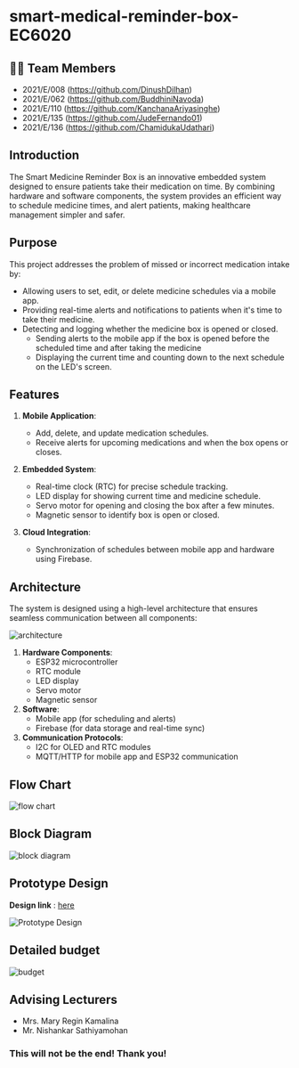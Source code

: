# smart-medical-reminder-box-EC6020
## 👩‍💻 Team Members

- 2021/E/008 (https://github.com/DinushDilhan)
- 2021/E/062 (https://github.com/BuddhiniNavoda)
- 2021/E/110 (https://github.com/KanchanaAriyasinghe)
- 2021/E/135 (https://github.com/JudeFernando01)
- 2021/E/136 (https://github.com/ChamidukaUdathari)

##  Introduction
The Smart Medicine Reminder Box is an innovative embedded system designed to ensure patients take their medication on time. By combining hardware and software components, the system provides an efficient way to schedule medicine times, and alert patients, making healthcare management simpler and safer.

##  Purpose
This project addresses the problem of missed or incorrect medication intake by:
- Allowing users to set, edit, or delete medicine schedules via a mobile app.
- Providing real-time alerts and notifications to patients when it's time to take their medicine.
- Detecting and logging whether the medicine box is opened or closed.
  - Sending alerts to the mobile app if the box is opened before the scheduled time and after taking the medicine
  - Displaying the current time and counting down to the next schedule on the LED's screen.

##  Features
1. **Mobile Application**:
   - Add, delete, and update medication schedules.
   - Receive alerts for upcoming medications and when the box opens or closes.

2. **Embedded System**:
   - Real-time clock (RTC) for precise schedule tracking.
   - LED display for showing current time and medicine schedule.
   - Servo motor for opening and closing the box after a few minutes.
   - Magnetic sensor to identify box is open or closed.
3. **Cloud Integration**:
   - Synchronization of schedules between mobile app and hardware using Firebase.

##  Architecture
The system is designed using a high-level architecture that ensures seamless communication between all components:

  ![architecture](https://raw.githubusercontent.com/BuddhiniNavoda/smart-medical-reminder-box-EC6020/195fa6d8ed3005f93e873e4d7cb8647fc721ce43/Block_Diagram/Architechture.png)

1. **Hardware Components**: 
   - ESP32 microcontroller
   - RTC module
   - LED display
   - Servo motor
   - Magnetic sensor
2. **Software**:
   - Mobile app (for scheduling and alerts)
   - Firebase (for data storage and real-time sync)
3. **Communication Protocols**:
   - I2C for OLED and RTC modules
   - MQTT/HTTP for mobile app and ESP32 communication
     
## Flow Chart
  ![flow chart](https://github.com/BuddhiniNavoda/smart-medical-reminder-box-EC6020/blob/main/Flow_Chart/flow%20chart.PNG?raw=true)

## Block Diagram
  ![block diagram](https://github.com/BuddhiniNavoda/smart-medical-reminder-box-EC6020/blob/main/Block_Diagram/Block%20diagram_1.jpg?raw=true)


## Prototype Design

  **Design link** : [here](https://wokwi.com/projects/421039257316816897)

  
  ![Prototype Design](https://github.com/BuddhiniNavoda/smart-medical-reminder-box-EC6020/blob/main/Design/prototype%20design_1.jpg?raw=true
)

## Detailed budget
  ![budget](https://github.com/BuddhiniNavoda/smart-medical-reminder-box-EC6020/blob/main/Project_Proposal/buget_1.jpg?raw=true)


## Advising Lecturers
  - Mrs. Mary Regin Kamalina
  - Mr. Nishankar Sathiyamohan

### This will not be the end! Thank you!
  

   


